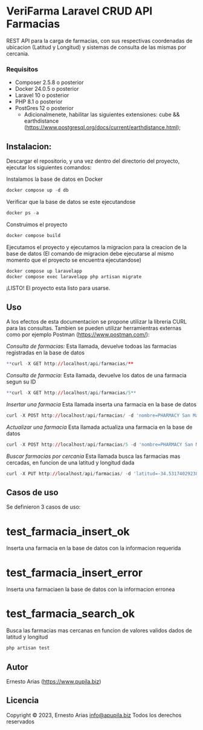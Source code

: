 # VeriFarma Laravel CRUD API Farmacias
REST API para la carga de farmacias, con sus respectivas coordenadas de ubicacion (Latitud y Longitud) y sistemas de consulta de las mismas por cercania.

### Requisitos
- Composer 2.5.8 o posterior
- Docker 24.0.5 o posterior
- Laravel 10 o posterior
- PHP 8.1 o posterior
- PostGres 12 o posterior
  - Adicionalmenete, habilitar las siguientes extensiones: cube && earthdistance (https://www.postgresql.org/docs/current/earthdistance.html);
  
## Instalacion:
Descargar el repositorio, y una vez dentro del directorio del proyecto, ejecutar los siguientes comandos:

Instalamos la base de datos en Docker
``` r
docker compose up -d db
```

Verificar que la base de datos se este ejecutandose 
``` r
docker ps -a
```

Construimos el proyecto
``` r
docker compose build
```

Ejecutamos el proyecto y ejecutamos la migracion para la creacion de la base de datos (El comando de migracion debe ejecutarse al mismo momento que el proyecto se encuentra ejecutandose)
``` r
docker compose up laravelapp
docker compose exec laravelapp php artisan migrate
```

¡LISTO! El proyecto esta listo para usarse.


## Uso
A los efectos de esta documentacion se propone utilizar la libreria CURL para las consultas.
Tambien se pueden utilizar herramientras externas como por ejemplo Postman (https://www.postman.com/):


*Consulta de farmacias:*
Esta llamada, devuelve todoas las farmacias registradas en la base de datos
``` r
**curl -X GET http://localhost/api/farmacias/**
```

*Consulta de farmacia:*
Esta llamada, devuelve los datos de una farmacia segun su ID
``` r
**curl -X GET http://localhost/api/farmacias/5**
```

*Insertar una farmacia*
Esta llamada inserta una farmacia en la base de datos
``` r
curl -X POST http://localhost/api/farmacias/ -d 'nombre=PHARMACY San Martin&direccion=B1604DEB Gran Buenos Aires, Gral. José de San Martín 3257, B1604DEB Florida, Provincia de Buenos Aires&latitud=-34.53174029238471&longitud=-58.50503227409527'
```

*Actualizar una farmacia*
Esta llamada actualiza una farmacia en la base de datos
``` r
curl -X POST http://localhost/api/farmacias/5 -d 'nombre=PHARMACY San Martin&direccion=B1604DEB Gran Buenos Aires, Gral. José de San Martín 3257, B1604DEB Florida, Provincia de Buenos Aires&latitud=-34.53174029238471&longitud=-58.50503227409527'
```

*Buscar farmacias por cercania*
Esta llamada busca las farmacias mas cercadas, en funcion de una latitud y longitud dada
``` r
curl -X PUT http://localhost/api/farmacias/ -d 'latitud=-34.53174029238471&longitud=-58.50503227409527'
```


## Casos de uso
Se definieron 3 casos de uso:

# test_farmacia_insert_ok
Inserta una farmacia en la base de datos con la informacion requerida

# test_farmacia_insert_error
Inserta una farmaciaen la base de datos con la informacion erronea

# test_farmacia_search_ok
Busca las farmacias mas cercanas en funcion de valores validos dados de latitud y longitud 

``` r
php artisan test
```


## Autor
Ernesto Arias (https://www.pupila.biz)  

## Licencia
Copyright © 2023, Ernesto Arias <info@apupila.biz>
Todos los derechos reservados

